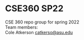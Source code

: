 # CSE360 SP22
CSE 360 repo group for spring 2022 <br/>
Team members: <br/>
Cole Atkerson catkerso@asu.edu <br/>
